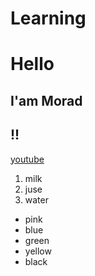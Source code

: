 # Learning

  #  Hello
   ## I'am Morad
   ## !!
   [youtube](www.youtube.com)
   
   1. milk
   2. juse
   3. water

  - pink
  - blue
  - green
  - yellow
  - black
  
  
  
  
